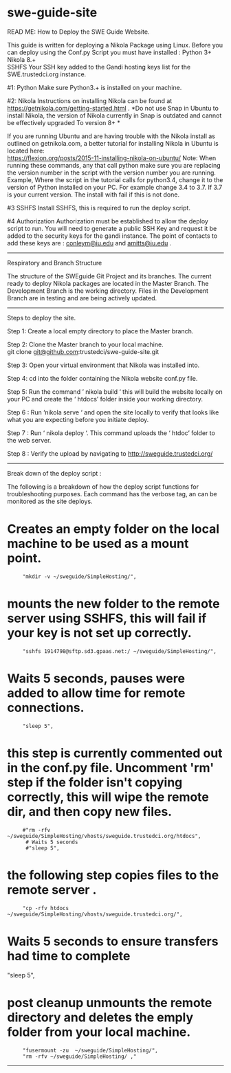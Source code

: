 # swe-guide-site
READ ME: How to Deploy the SWE Guide Website. 

This guide is written for deploying a Nikola Package using Linux.  Before you can deploy using the Conf.py Script you must have installed :
Python 3+	
Nikola 8.+ 	
SSHFS
Your SSH key added to the Gandi hosting keys list for the SWE.trustedci.org instance.

#1: Python
Make sure Python3.+ is installed on your machine.

#2: Nikola 
Instructions on installing Nikola can be found at https://getnikola.com/getting-started.html .
*Do not use Snap in Ubuntu to install Nikola, the  version of Nikola currently in Snap  is outdated and cannot be effectively upgraded To version 8+ *

If you are running Ubuntu and are having trouble with the Nikola install as outlined on getnikola.com, a better tutorial for installing Nikola  in Ubuntu is located here:  
https://flexion.org/posts/2015-11-installing-nikola-on-ubuntu/
Note:  When running these commands, any that call python make sure you are replacing the version number in the script with the version number you are running. 
Example, Where the script in the tutorial calls for python3.4, change it to the version of Python installed on your PC.  For example change 3.4 to   3.7.  If 3.7 is your current version. 
The install with fail if this is not done.

#3 SSHFS
Install SSHFS, this is required to run the deploy script. 
 
#4 Authorization
Authorization must be established to allow the deploy script to run.
 You will need to generate a public SSH Key and request it be added to the security keys for the gandi instance. The point of contacts to add these keys are : 
conleym@iu.edu and amitts@iu.edu .

________________________________________________________________________

Respiratory and Branch Structure 

The structure of the SWEguide Git Project and its branches. The current ready to deploy Nikola packages are located in the Master Branch. The Development Branch is the working directory. Files in the Development  Branch are in testing and are being actively updated.  
________________________________________________________________________

Steps to deploy the site.

Step 1:
Create a local empty directory to place the Master branch.

Step 2:
Clone the Master branch to your local machine.  
git clone git@github.com:trustedci/swe-guide-site.git

Step 3: 
Open your virtual environment that Nikola was installed into. 

Step 4:
 cd into the folder containing the Nikola website conf.py file.

Step 5:
Run the command ’ nikola build ‘ this will build the website locally on your PC and create the ‘ htdocs’ folder inside your working directory.

Step 6 :
Run ‘nikola serve ‘ and open the site locally to verify that looks like what you are expecting before you initiate deploy.

Step 7 :
Run ‘ nikola deploy ‘. This command uploads the ‘ htdoc’ folder to the web server.  

Step 8 :
Verify the upload by navigating to http://sweguide.trustedci.org/ 

___________________________________________________

Break down of the deploy script :

The following is a breakdown of how the deploy script functions for troubleshooting purposes. 
Each command has the verbose tag, an can be monitored as the site deploys.

  # Creates an empty folder on the local machine to be used as a  mount point.
         "mkdir -v ~/sweguide/SimpleHosting/", 

 # mounts the new folder to the remote server using SSHFS, this will fail if your key is not set up correctly. 
         "sshfs 1914798@sftp.sd3.gpaas.net:/ ~/sweguide/SimpleHosting/",
        
  # Waits 5 seconds, pauses were added to allow time for remote connections.
         "sleep 5",  	
         
 # this step is currently commented out in the conf.py file. Uncomment 'rm' step if the folder isn't copying correctly, this will wipe the remote dir, and then copy new files. 
         #"rm -rfv  ~/sweguide/SimpleHosting/vhosts/sweguide.trustedci.org/htdocs",  
          # Waits 5 seconds   
          #"sleep 5",       

 # the following step copies files  to the remote server .
         "cp -rfv htdocs ~/sweguide/SimpleHosting/vhosts/sweguide.trustedci.org/",
   
# Waits 5 seconds  to ensure transfers had time to complete      
"sleep 5",  
	
 # post cleanup unmounts the remote directory  and deletes the emply folder from your local machine. 
         "fusermount -zu  ~/sweguide/SimpleHosting/",
         "rm -rfv ~/sweguide/SimpleHosting/ ,"
____________________________________________________

